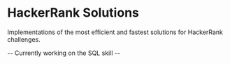 # HackerRank Solutions
Implementations of the most efficient and fastest solutions for HackerRank challenges.

-- Currently working on the SQL skill --

